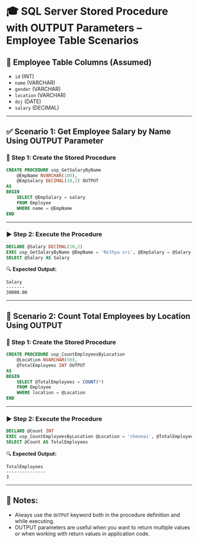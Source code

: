 
# 🎓 SQL Server Stored Procedure with OUTPUT Parameters – Employee Table Scenarios

## 🧾 Employee Table Columns (Assumed)
- `id` (INT)
- `name` (VARCHAR)
- `gender` (VARCHAR)
- `location` (VARCHAR)
- `doj` (DATE)
- `salary` (DECIMAL)

---

## ✅ Scenario 1: Get Employee Salary by Name Using OUTPUT Parameter

### 🔧 Step 1: Create the Stored Procedure

```sql
CREATE PROCEDURE usp_GetSalaryByName
    @EmpName NVARCHAR(100),
    @EmpSalary DECIMAL(10,2) OUTPUT
AS
BEGIN
    SELECT @EmpSalary = salary
    FROM Employee
    WHERE name = @EmpName
END
```

---

### ▶️ Step 2: Execute the Procedure

```sql
DECLARE @Salary DECIMAL(10,2)
EXEC usp_GetSalaryByName @EmpName = 'Nithya sri', @EmpSalary = @Salary OUTPUT
SELECT @Salary AS Salary
```

🔍 **Expected Output:**
```
Salary
-------
39000.00
```

---

## 🎯 Scenario 2: Count Total Employees by Location Using OUTPUT

### 🔧 Step 1: Create the Stored Procedure

```sql
CREATE PROCEDURE usp_CountEmployeesByLocation
    @Location NVARCHAR(50),
    @TotalEmployees INT OUTPUT
AS
BEGIN
    SELECT @TotalEmployees = COUNT(*)
    FROM Employee
    WHERE location = @Location
END
```

---

### ▶️ Step 2: Execute the Procedure

```sql
DECLARE @Count INT
EXEC usp_CountEmployeesByLocation @Location = 'chennai', @TotalEmployees = @Count OUTPUT
SELECT @Count AS TotalEmployees
```

🔍 **Expected Output:**
```
TotalEmployees
---------------
3
```

---

## 📝 Notes:
- Always use the `OUTPUT` keyword both in the procedure definition and while executing.
- OUTPUT parameters are useful when you want to return multiple values or when working with return values in application code.
